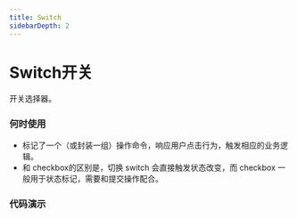 ```yaml
---
title: Switch
sidebarDepth: 2
---
```

# Switch开关
开关选择器。


### 何时使用
* 标记了一个（或封装一组）操作命令，响应用户点击行为，触发相应的业务逻辑。
* 和 checkbox的区别是，切换 switch 会直接触发状态改变，而 checkbox 一般用于状态标记，需要和提交操作配合。
### 代码演示


<ClientOnly> 
  <switch-demo class='demo'></switch-demo>
</ClientOnly> 
